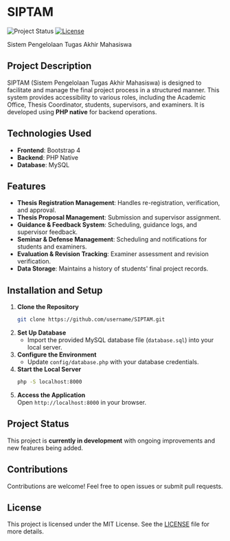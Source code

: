 # SIPTAM

![Project Status](https://img.shields.io/badge/status-in%20development-orange) [![License](https://img.shields.io/badge/license-MIT-blue)](./LICENSE)

Sistem Pengelolaan Tugas Akhir Mahasiswa

## **Project Description**
SIPTAM (Sistem Pengelolaan Tugas Akhir Mahasiswa) is designed to facilitate and manage the final project process in a structured manner. This system provides accessibility to various roles, including the Academic Office, Thesis Coordinator, students, supervisors, and examiners. It is developed using **PHP native** for backend operations.

## **Technologies Used**
- **Frontend**: Bootstrap 4
- **Backend**: PHP Native
- **Database**: MySQL

## **Features**
- **Thesis Registration Management**: Handles re-registration, verification, and approval.
- **Thesis Proposal Management**: Submission and supervisor assignment.
- **Guidance & Feedback System**: Scheduling, guidance logs, and supervisor feedback.
- **Seminar & Defense Management**: Scheduling and notifications for students and examiners.
- **Evaluation & Revision Tracking**: Examiner assessment and revision verification.
- **Data Storage**: Maintains a history of students' final project records.

## **Installation and Setup**
1. **Clone the Repository**  
   ```bash
   git clone https://github.com/username/SIPTAM.git
   ```
2. **Set Up Database**  
   - Import the provided MySQL database file (`database.sql`) into your local server.
3. **Configure the Environment**  
   - Update `config/database.php` with your database credentials.
4. **Start the Local Server**  
   ```bash
   php -S localhost:8000
   ```
5. **Access the Application**  
   Open `http://localhost:8000` in your browser.


## **Project Status**
This project is **currently in development** with ongoing improvements and new features being added.

## **Contributions**
Contributions are welcome! Feel free to open issues or submit pull requests.

## **License**
This project is licensed under the MIT License. See the [LICENSE](LICENSE) file for more details.
